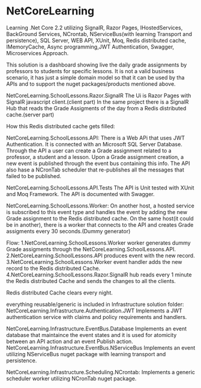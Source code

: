 # NetCoreLearning
Learning .Net Core 2.2 utilizing SignalR, Razor Pages, IHostedServices, BackGround Services, NCrontab, NServiceBus(with learning Transport and persistence), SQL Server, WEB API, XUnit, Moq, Redis distributed cache, IMemoryCache, Async programming,JWT Authentication, Swagger, Microservices Approach.


This solution is a dashboard showing live the daily grade assignments by professors to students for specific lessons.
It is not a valid business scenario, it has just a simple domain model so that it can be used by tha APIs and to support the nuget packages/products mentioned above.

NetCoreLearning.SchoolLessons.Razor.SignalR
The Ui is Razor Pages with SignalR javascript client.(client part)
In the same project there is a SignalR Hub that reads the Grade Assigments of the day from a Redis distributed cache.(server part)

How this Redis distributed cache gets filled:

NetCoreLearning.SchoolLessons.API:
There is a Web APi that uses JWT Authentication. It is connected with an Microsoft SQL Server Database. Through the API a user can create a Grade assignment related to a professor, a student and a lesson.
Upon a Grade assignment creation, a new event is published through the event bus containing this info.
The API also hase a NCronTab scheduler that re-publishes all the messages that failed to be published.


NetCoreLearning.SchoolLessons.API.Tests
The API is Unit tested with XUnit and Moq Framework.
The API is documented with Swagger.


NetCoreLearning.SchoolLessons.Worker:
On another host, a hosted service is subscribed to this event type and handles the event by adding the new Grade assignment to the Redis distributed cache.
On the same host(it could be in another), there is a worker that connects to the API and creates Grade assigments every 30 seconds.(Dummy generator)


Flow: 
1.NetCoreLearning.SchoolLessons.Worker worker generates dummy Grade assigments through the NetCoreLearning.SchoolLessons.API.
2.NetCoreLearning.SchoolLessons.API produces event with the new record.
3.NetCoreLearning.SchoolLessons.Worker event handler adds the new record to the Redis distributed Cache.
4.NetCoreLearning.SchoolLessons.Razor.SignalR hub reads every 1 minute the Redis distributed Cache and sends the changes to all the clients.

Redis distributed Cache clears every night.

everything reusable/generic is included in Infrastructure solution folder:
NetCoreLearning.Infrastructure.Authentication.JWT
   Implements a JWT authentication service with claims and policy requirements and handlers.

NetCoreLearning.Infrastructure.EventBus.Database
   Implements an event database that maintaince the event states and it is used for atomicity between an API action and an event Publish action.
NetCoreLearning.Infrastructure.EventBus.NServiceBus
  Implements an event utilizing NServiceBus nuget package with learning transport and persistence.

NetCoreLearning.Infrastructure.Scheduling.NCrontab:
  Implements a generic scheduler worker utilizing NCronTab nuget package.
